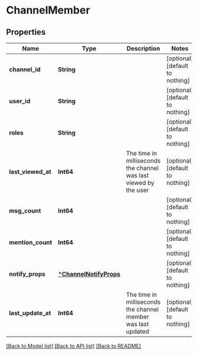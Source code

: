 # ChannelMember


## Properties
Name | Type | Description | Notes
------------ | ------------- | ------------- | -------------
**channel_id** | **String** |  | [optional] [default to nothing]
**user_id** | **String** |  | [optional] [default to nothing]
**roles** | **String** |  | [optional] [default to nothing]
**last_viewed_at** | **Int64** | The time in milliseconds the channel was last viewed by the user | [optional] [default to nothing]
**msg_count** | **Int64** |  | [optional] [default to nothing]
**mention_count** | **Int64** |  | [optional] [default to nothing]
**notify_props** | [***ChannelNotifyProps**](ChannelNotifyProps.md) |  | [optional] [default to nothing]
**last_update_at** | **Int64** | The time in milliseconds the channel member was last updated | [optional] [default to nothing]


[[Back to Model list]](../README.md#models) [[Back to API list]](../README.md#api-endpoints) [[Back to README]](../README.md)


